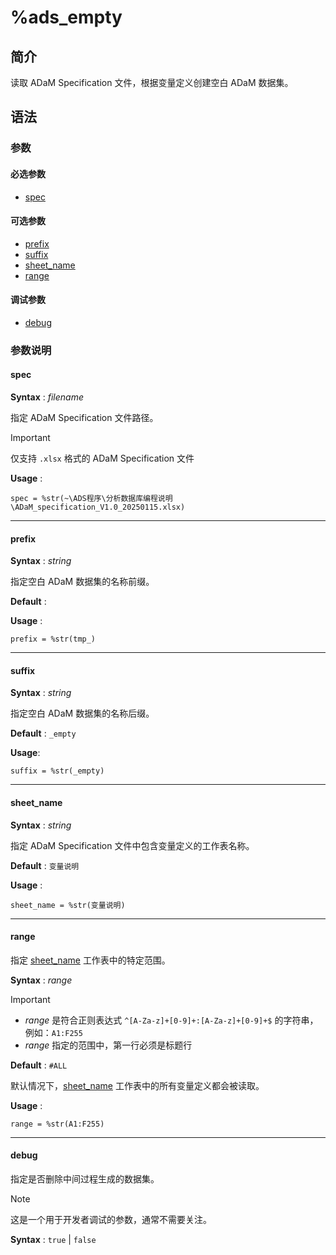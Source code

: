 # %ads_empty

## 简介

读取 ADaM Specification 文件，根据变量定义创建空白 ADaM 数据集。

## 语法

### 参数

#### 必选参数

- [spec](#spec)

#### 可选参数

- [prefix](#prefix)
- [suffix](#suffix)
- [sheet_name](#sheet_name)
- [range](#range)

#### 调试参数

- [debug](#debug)

### 参数说明

#### spec

**Syntax** : _filename_

指定 ADaM Specification 文件路径。

> [!IMPORTANT]
>
> 仅支持 `.xlsx` 格式的 ADaM Specification 文件

**Usage** :

```sas
spec = %str(~\ADS程序\分析数据库编程说明\ADaM_specification_V1.0_20250115.xlsx)
```

---

#### prefix

**Syntax** : _string_

指定空白 ADaM 数据集的名称前缀。

**Default** : ` `

**Usage** :

```sas
prefix = %str(tmp_)
```

---

#### suffix

**Syntax** : _string_

指定空白 ADaM 数据集的名称后缀。

**Default** : `_empty`

**Usage**:

```sas
suffix = %str(_empty)
```

---

#### sheet_name

**Syntax** : _string_

指定 ADaM Specification 文件中包含变量定义的工作表名称。

**Default** : `变量说明`

**Usage** :

```
sheet_name = %str(变量说明)
```

---

#### range

指定 [sheet_name](#sheet_name) 工作表中的特定范围。

**Syntax** : _range_

> [!IMPORTANT]
>
> - _range_ 是符合正则表达式 `^[A-Za-z]+[0-9]+:[A-Za-z]+[0-9]+$` 的字符串，例如：`A1:F255`
> - _range_ 指定的范围中，第一行必须是标题行

**Default** : `#ALL`

默认情况下，[sheet_name](#sheet_name) 工作表中的所有变量定义都会被读取。

**Usage** :

```sas
range = %str(A1:F255)
```

---

#### debug

指定是否删除中间过程生成的数据集。

> [!NOTE]
>
> 这是一个用于开发者调试的参数，通常不需要关注。

**Syntax** : `true` | `false`

